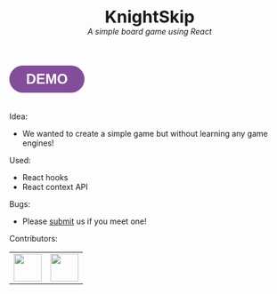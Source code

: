 <div align="center">
<h2 style="font-size:30px;margin-bottom:0px;padding-bottom:0px;">KnightSkip</h2>
<h6 style="margin-top:0px">A simple board game using React</h6>

</div>
<a href="https://knightskip.firebaseapp.com/"><button style="background-color:#834d9b;border:none;border-radius:30px;color:white;font-size:25px;padding:10px 30px;margin-top:20px;margin-bottom:20px"><b>DEMO</b></button></a>

Idea:
- We wanted to create a simple game but without learning any game engines!

Used:
- React hooks
- React context API

Bugs:
- Please <a href="https://github.com/ThanujaFernando/Knight/issues/new">submit</a> us if you meet one!


Contributors:
<table>
<tbody>
<tr>
<td>
<a href="https://github.com/hddananjaya">
<img width="50px" src="https://avatars3.githubusercontent.com/u/19330397?s=460&u=74296f8f5d6c7b5a93b95712c4a0a3074b3faed7&v=4">
</a>
</td>
<td>
<a href="https://github.com/ThanujaFernando/">
<img width="50px" src="https://avatars0.githubusercontent.com/u/47717865?s=460&v=4">
</a>
</td>
</tr>
</tbody>
</table>
